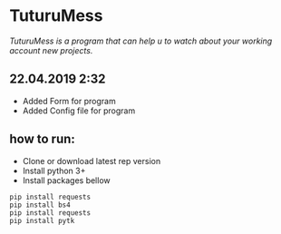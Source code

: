 # TuturuMess
*TuturuMess is a program that can help u to watch about your working account new projects.*

22.04.2019 2:32
---
- Added Form for program
- Added Config file for program

how to run:
---
- Clone or download latest rep version
- Install python 3+
- Install packages bellow
```
pip install requests
pip install bs4
pip install requests
pip install pytk
```